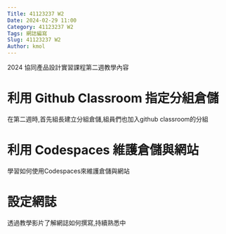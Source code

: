 ```yaml
---
Title: 41123237 W2
Date: 2024-02-29 11:00
Category: 41123237 W2
Tags: 網誌編寫
Slug: 41123237 W2
Author: kmol
---
```


2024 協同產品設計實習課程第二週教學內容

<!-- PELICAN_END_SUMMARY -->

# 利用 Github Classroom 指定分組倉儲

在第二週時,首先組長建立分組倉儲,組員們也加入github classroom的分組

# 利用 Codespaces 維護倉儲與網站

學習如何使用Codespaces來維護倉儲與網站

# 設定網誌
透過教學影片了解網誌如何撰寫,持續熟悉中